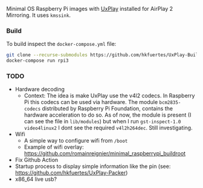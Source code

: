 Minimal OS Raspberry Pi images with [UxPlay](https://github.com/FDH2/UxPlay) installed for AirPlay 2 Mirroring. It uses `kmssink`.

### Build
To build inspect the `docker-compose.yml` file:
```bash
git clone --recurse-submodules https://github.com/hkfuertes/UxPlay-Buildroot && cd UxPlay-Buildroot
docker-compose run rpi3
```

### TODO
- Hardware decoding
  - Context: The idea is make UxPlay use the v4l2 codecs. In Raspberry Pi this codecs can be used via hardware. The module `bcm2835-codecs` distributed by Raspberry Pi Foundation, contains the hardware acceleration to do so. As of now, the module is present (I can see the file in `lib/modules`) but when I run `gst-inspect-1.0 video4linux2` I dont see the required `v4l2h264dec`. Still investigating.
- Wifi
  - A simple way to configure wifi from `/boot`
  - Example of wifi overlay: https://github.com/romainreignier/minimal_raspberrypi_buildroot
- Fix Github Action
- Startup process to display simple information like the pin (see: https://github.com/hkfuertes/UxPlay-Packer)
- x86_64 live usb?
